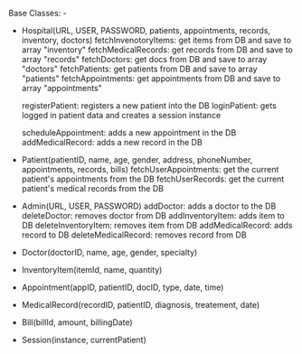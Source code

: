 Base Classes: -

- Hospital(URL, USER, PASSWORD, patients, appointments, records, inventory, doctors)
    fetchInvenotoryItems: get items from DB and save to array "inventory"
    fetchMedicalRecords: get records from DB and save to array "records"
    fetchDoctors: get docs from DB and save to array "doctors"
    fetchPatients: get patients from DB and save to array "patients"
    fetchAppointments: get appointments from DB and save to array "appointments"

    registerPatient: registers a new patient into the DB
    loginPatient: gets logged in patient data and creates a session instance
    
    scheduleAppointment: adds a new appointment in the DB
    addMedicalRecord: adds a new record in the DB

- Patient(patientID, name, age, gender, address, phoneNumber, appointments, records, bills)
    fetchUserAppointments: get the current patient's appointments from the DB
    fetchUserRecords:  get the current patient's medical records from the DB

- Admin(URL, USER, PASSWORD)
    addDoctor: adds a doctor to the DB
    deleteDoctor: removes doctor from DB
    addInventoryItem: adds item to DB
    deleteInventoryItem: removes item from DB
    addMedicalRecord: adds record to DB
    deleteMedicalRecord: removes record from DB

- Doctor(doctorID, name, age, gender, specialty)

- InventoryItem(itemId, name, quantity)

- Appointment(appID, patientID, docID, type, date, time)

- MedicalRecord(recordID, patientID, diagnosis, treatement, date)

- Bill(billId, amount, billingDate)

- Session(instance, currentPatient)